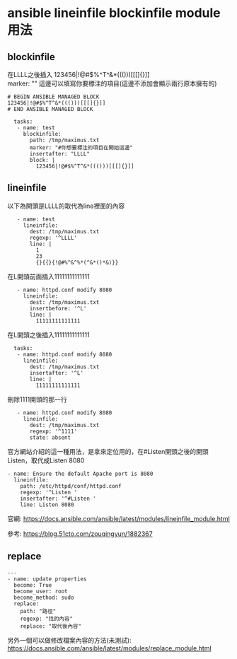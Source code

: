 # ansible lineinfile blockinfile module用法

## blockinfile
在LLLL之後插入
123456|!@#$%^T^&*((()))[[[]{}]]<br />
marker: "" 這邊可以填寫你要標注的項目(這邊不添加會顯示兩行原本擁有的)
```
# BEGIN ANSIBLE MANAGED BLOCK
123456|!@#$%^T^&*((()))[[[]{}]]
# END ANSIBLE MANAGED BLOCK
```
```
  tasks:
   - name: test
     blockinfile:
       path: /tmp/maximus.txt
       marker: "#你想要標注的項目在開始這邊"
       insertafter: "LLLL"
       block: |
         123456|!@#$%^T^&*((()))[[[]{}]]
```

## lineinfile

以下為開頭是LLLL的取代為line裡面的內容

```
   - name: test
     lineinfile:
       dest: /tmp/maximus.txt
       regexp: '^LLLL' 
       line: |
         1 
         23
         {}{{}{!@#%^&^%*(^&*()*&)}}
```

在L開頭前面插入11111111111111

```
   - name: httpd.conf modify 8080
     lineinfile:
       dest: /tmp/maximus.txt
       insertbefore: '^L'
       line: |
         11111111111111
```

在L開頭之後插入11111111111111

```
  tasks:
   - name: httpd.conf modify 8080
     lineinfile:
       dest: /tmp/maximus.txt
       insertafter: '^L'
       line: |
         11111111111111
```
刪除1111開頭的那一行

```
   - name: httpd.conf modify 8080
     lineinfile:
       dest: /tmp/maximus.txt
       regexp: '^1111'
       state: absent
```

官方網站介紹的這一種用法，是拿來定位用的，在#Listen開頭之後的開頭Listen，取代成Listen 8080

```
- name: Ensure the default Apache port is 8080
  lineinfile:
    path: /etc/httpd/conf/httpd.conf
    regexp: '^Listen '
    insertafter: '^#Listen '
    line: Listen 8080
```

官網:
https://docs.ansible.com/ansible/latest/modules/lineinfile_module.html


參考:
https://blog.51cto.com/zouqingyun/1882367







## replace
```
---
- name: update properties
  become: True
  become_user: root
  become_method: sudo
  replace:
    path: "路徑"
    regexp: "找的內容"
    replace: "取代後內容"
```
另外一個可以做修改檔案內容的方法(未測試):
https://docs.ansible.com/ansible/latest/modules/replace_module.html
